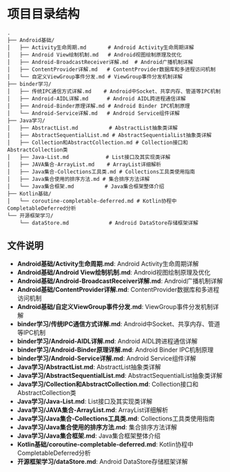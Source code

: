 # 项目目录结构

```
.
├── Android基础/
│   ├── Activity生命周期.md       # Android Activity生命周期详解
│   ├── Android View绘制机制.md   # Android视图绘制原理及优化
│   ├── Android-BroadcastReceiver详解.md  # Android广播机制详解
│   ├── ContentProvider详解.md   # ContentProvider数据库和多进程访问机制
│   └── 自定义ViewGroup事件分发.md # ViewGroup事件分发机制详解
├── binder学习/
│   ├── 传统IPC通信方式详解.md    # Android中Socket、共享内存、管道等IPC机制
│   ├── Android-AIDL详解.md      # Android AIDL跨进程通信详解
│   ├── Android-Binder原理详解.md # Android Binder IPC机制原理
│   └── Android-Service详解.md   # Android Service组件详解
├── Java学习/
│   ├── AbstractList.md          # AbstractList抽象类详解
│   ├── AbstractSequentialList.md # AbstractSequentialList抽象类详解
│   ├── Collection和AbstractCollection.md # Collection接口和AbstractCollection类
│   ├── Java-List.md            # List接口及其实现类详解
│   ├── JAVA集合-ArrayList.md    # ArrayList详细解析
│   ├── Java集合-Collections工具类.md # Collections工具类使用指南
│   ├── Java集合使用的排序方法.md # 集合排序方法详解
│   └── Java集合框架.md          # Java集合框架整体介绍
├── Kotlin基础/
│   └── coroutine-completable-deferred.md # Kotlin协程中CompletableDeferred分析
└── 开源框架学习/
    └── dataStore.md             # Android DataStore存储框架详解
```

## 文件说明

- **Android基础/Activity生命周期.md**: Android Activity生命周期详解
- **Android基础/Android View绘制机制.md**: Android视图绘制原理及优化
- **Android基础/Android-BroadcastReceiver详解.md**: Android广播机制详解
- **Android基础/ContentProvider详解.md**: ContentProvider数据库和多进程访问机制
- **Android基础/自定义ViewGroup事件分发.md**: ViewGroup事件分发机制详解
- **binder学习/传统IPC通信方式详解.md**: Android中Socket、共享内存、管道等IPC机制
- **binder学习/Android-AIDL详解.md**: Android AIDL跨进程通信详解
- **binder学习/Android-Binder原理详解.md**: Android Binder IPC机制原理
- **binder学习/Android-Service详解.md**: Android Service组件详解
- **Java学习/AbstractList.md**: AbstractList抽象类详解
- **Java学习/AbstractSequentialList.md**: AbstractSequentialList抽象类详解
- **Java学习/Collection和AbstractCollection.md**: Collection接口和AbstractCollection类
- **Java学习/Java-List.md**: List接口及其实现类详解
- **Java学习/JAVA集合-ArrayList.md**: ArrayList详细解析
- **Java学习/Java集合-Collections工具类.md**: Collections工具类使用指南
- **Java学习/Java集合使用的排序方法.md**: 集合排序方法详解
- **Java学习/Java集合框架.md**: Java集合框架整体介绍
- **Kotlin基础/coroutine-completable-deferred.md**: Kotlin协程中CompletableDeferred分析
- **开源框架学习/dataStore.md**: Android DataStore存储框架详解
